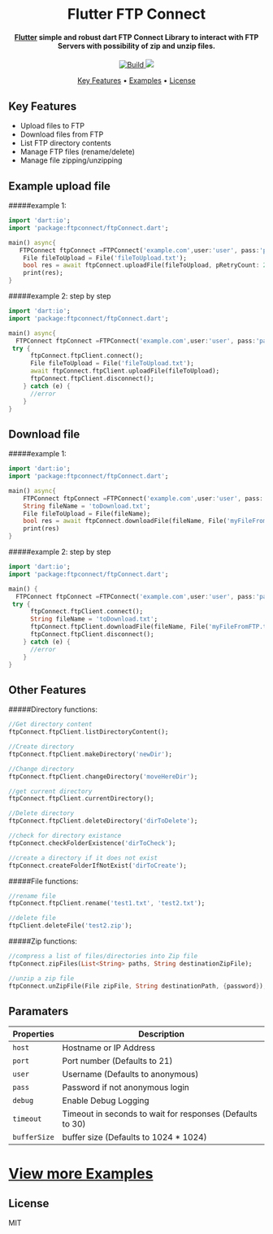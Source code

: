 <h1 align="center">
  Flutter FTP Connect
  <br>
</h1>

<h4 align="center">
  <a href="https://flutter.io" target="_blank">Flutter</a> simple and robust dart FTP Connect Library to interact with FTP Servers with possibility of zip and unzip files.
</h4>

<p align="center">
  <a href="https://pub.dev/packages/ftpconnect">
    <img src="https://img.shields.io/badge/build-passing-brightgreen"
         alt="Build">
  </a>
  <a href="https://pub.dev/packages/ftpconnect"><img src="https://img.shields.io/pub/v/ftpconnect"></a>
</p>

<p align="center">
  <a href="#key-features">Key Features</a> •
  <a href="https://github.com/salim-lachdhaf/ftpconnect/blob/master/example">Examples</a> •
  <a href="#license">License</a>
</p>


## Key Features
* Upload files to FTP
* Download files from FTP
* List FTP directory contents
* Manage FTP files (rename/delete)
* Manage file zipping/unzipping


## Example upload file
#####example 1:
```dart
import 'dart:io';
import 'package:ftpconnect/ftpConnect.dart';

main() async{
   FTPConnect ftpConnect =FTPConnect('example.com',user:'user', pass:'pass');
    File fileToUpload = File('fileToUpload.txt');
    bool res = await ftpConnect.uploadFile(fileToUpload, pRetryCount: 2);
    print(res);
}
```

#####example 2: step by step
```dart
import 'dart:io';
import 'package:ftpconnect/ftpConnect.dart';

main() async{
  FTPConnect ftpConnect =FTPConnect('example.com',user:'user', pass:'pass');
 try {
      ftpConnect.ftpClient.connect();
      File fileToUpload = File('fileToUpload.txt');
      await ftpConnect.ftpClient.uploadFile(fileToUpload);
      ftpConnect.ftpClient.disconnect();
    } catch (e) {
      //error
    }
}
```

## Download file
#####example 1:
```dart
import 'dart:io';
import 'package:ftpconnect/ftpConnect.dart';

main() async{
    FTPConnect ftpConnect =FTPConnect('example.com',user:'user', pass:'pass');
    String fileName = 'toDownload.txt';
    File fileToUpload = File(fileName);
    bool res = await ftpConnect.downloadFile(fileName, File('myFileFromFTP.txt'));
    print(res)
}
```

#####example 2: step by step
```dart
import 'dart:io';
import 'package:ftpconnect/ftpConnect.dart';

main() {
  FTPConnect ftpConnect =FTPConnect('example.com',user:'user', pass:'pass');
 try {
      ftpConnect.ftpClient.connect();
      String fileName = 'toDownload.txt';
      ftpConnect.ftpClient.downloadFile(fileName, File('myFileFromFTP.txt'));
      ftpConnect.ftpClient.disconnect();
    } catch (e) {
      //error
    }
}
```
## Other Features
#####Directory functions:
```dart
//Get directory content
ftpConnect.ftpClient.listDirectoryContent();

//Create directory
ftpConnect.ftpClient.makeDirectory('newDir');

//Change directory
ftpConnect.ftpClient.changeDirectory('moveHereDir');

//get current directory
ftpConnect.ftpClient.currentDirectory();

//Delete directory
ftpConnect.ftpClient.deleteDirectory('dirToDelete');

//check for directory existance
ftpConnect.checkFolderExistence('dirToCheck');

//create a directory if it does not exist
ftpConnect.createFolderIfNotExist('dirToCreate');
```
#####File functions:
```dart
//rename file
ftpConnect.ftpClient.rename('test1.txt', 'test2.txt');

//delete file
ftpClient.deleteFile('test2.zip');
```
#####Zip functions:
```dart
//compress a list of files/directories into Zip file
ftpConnect.zipFiles(List<String> paths, String destinationZipFile);

//unzip a zip file
ftpConnect.unZipFile(File zipFile, String destinationPath, {password});
```

## Paramaters

|  Properties |   Description|
| ------------ | ------------ |
|`host`|Hostname or IP Address|
|`port`|Port number (Defaults to 21)|
|`user`|Username (Defaults to anonymous)|
|`pass`|Password if not anonymous login|
|`debug`|Enable Debug Logging|
|`timeout`|Timeout in seconds to wait for responses (Defaults to 30)|
|`bufferSize`|buffer size (Defaults to 1024 * 1024)|

# [View more Examples](https://github.com/salim-lachdhaf/ftpconnect/tree/master/example)

## License
MIT